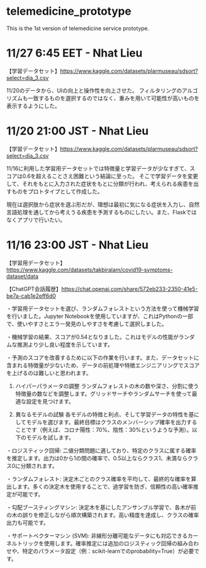 # telemedicine_prototype
This is the 1st version of telemedicine service prototype.

# 11/27 6:45 EET - Nhat Lieu

【学習データセット】https://www.kaggle.com/datasets/plarmuseau/sdsort?select=dia_3.csv

11/20のデータから、UIの向上と操作性を向上させた。
フィルタリングのアルゴリズムも一致するものを選択するのではなく、重みを用いて可能性が高いものを表示するようにした。


# 11/20 21:00 JST - Nhat Lieu

【学習データセット】https://www.kaggle.com/datasets/plarmuseau/sdsort?select=dia_3.csv

11/16に利用した学習用データセットでは特徴量と学習データが少なすぎて、スコアは0.6を超えることさえ困難という結論に至った。
そこで学習データを変更して、それをもとに入力された症状をもとに分類が行われ、考えられる疾患を出すものをプロトタイプとして作成した。

現在は選択肢から症状を選ぶ形だが、理想は最初に気になる症状を入力し、自然言語処理を通してから考えうる疾患を予測するものにしたい。また、Flaskではなくアプリで行いたい。

# 11/16 23:00 JST - Nhat Lieu

【学習用データセット】https://www.kaggle.com/datasets/takbiralam/covid19-symptoms-dataset/data

【ChatGPT会話履歴】https://chat.openai.com/share/572eb233-2350-41e5-be7a-cab1e2eff6d0

​​・学習用データセットを選び、ランダムフォレストという方法を使って機械学習を行いました。Jupyter Notebookを使用していますが、これはPythonの一部で、使いやすさとエラー発見のしやすさを考慮して選択しました。

​​・機械学習の結果、スコアが0.54となりました。これはモデルの性能がランダムな推測より少し良い程度を示しています。

​​・予測のスコアを改善するために以下の作業を行います。また、データセットに含まれる特徴量が少ないため、データの前処理や特徴エンジニアリングでスコアを上げるのは難しいと思われます。

1) ハイパーパラメータの調整
ランダムフォレストの木の数や深さ、分割に使う特徴量の数などを調整します。グリッドサーチやランダムサーチを使って最適な設定を見つけます。

2) 異なるモデルの試験
各モデルの特徴と利点、そして学習データの特性を基にしてモデルを選びます。最終目標はクラスのメンバーシップ確率を出力することです（例えば、コロナ陽性：70%、陰性：30%というような予測）。以下のモデルを試します。

・ロジスティック回帰:
二値分類問題に適しており、特定のクラスに属する確率を推定します。出力は0から1の間の確率で、0.5以上ならクラス1、未満ならクラス0に分類されます。

・ランダムフォレスト:
決定木ごとのクラス確率を平均して、最終的な確率を算出します。多くの決定木を使用することで、過学習を防ぎ、信頼性の高い確率推定が可能です。

・勾配ブースティングマシン:
決定木を基にしたアンサンブル学習で、各木が前の木の誤りを修正しながら順次構築されます。高い精度を達成し、クラスの確率出力も可能です。

・サポートベクターマシン (SVM):
非線形分離可能なデータにも対応できるカーネルトリックを使用します。確率推定には追加のロジスティック回帰の組み合わせや、特定のパラメータ設定（例：scikit-learnでのprobability=True）が必要です。
